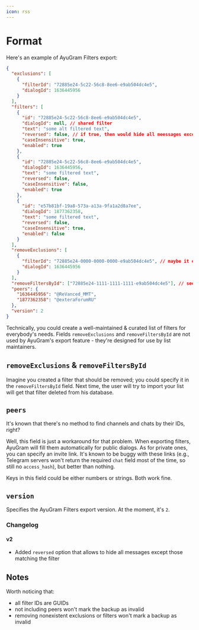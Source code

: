 ```yaml
---
icon: rss
---
```


# Format

Here's an example of AyuGram Filters export:

```json
{
  "exclusions": [
    {
      "filterId": "72885e24-5c22-56c8-8ee6-e9ab504dc4e5",
      "dialogId": 1636445956
    }
  ],
  "filters": [
    {
      "id": "72885e24-5c22-56c8-8ee6-e9ab504dc4e5",
      "dialogId": null, // shared filter
      "text": "some alt filtered text",
      "reversed": false, // if true, then would hide all meessages except matching ones
      "caseInsensitive": true,
      "enabled": true
    },
    {
      "id": "72885e24-5c22-56c8-8ee6-e9ab504dc4e5",
      "dialogId": 1636445956,
      "text": "some filtered text",
      "reversed": false,
      "caseInsensitive": false,
      "enabled": true
    },
    {
      "id": "e57b81bf-19a8-573a-a13a-9fa1a2d8a7ee",
      "dialogId": 1877362358,
      "text": "some filtered text",
      "reversed": false,
      "caseInsensitive": true,
      "enabled": false
    }
  ],
  "removeExclusions": [
    {
      "filterId": "72885e24-0000-0000-0000-e9ab504dc4e5", // maybe it existed for a while, and then you deleted it
      "dialogId": 1636445956
    }
  ],
  "removeFiltersById": ["72885e24-1111-1111-1111-e9ab504dc4e5"], // see above
  "peers": {
    "1636445956": "@ReVanced_MMT",
    "1877362358": "@exteraForumRU"
  },
  "version": 2
}
```

Technically, you could create a well-maintained & curated list of filters for everybody's needs.
Fields `removeExclusions` and `removeFiltersById` are not used by AyuGram's export feature - they're designed for use by list maintainers.

## `removeExclusions` & `removeFiltersById`

Imagine you created a filter that should be removed; you could specify it in the `removeFiltersById` field. Next time, the user will try to import
your list will get that filter deleted from his database.

## `peers`

It's known that there's no method to find channels and chats by their IDs, right?

Well, this field is just a workaround for that problem. When exporting filters, AyuGram will fill them automatically for public dialogs.
As for private ones, you can specify an invite link.
It's known to be buggy with these links (e.g., Telegram servers won't return the required `chat` field most of the time, so still no `access_hash`), but better than nothing.

Keys in this field could be either numbers or strings. Both work fine.

## `version`

Specifies the AyuGram Filters export version. At the moment, it's `2`.

### Changelog

#### v2

- Added `reversed` option that allows to hide all messages except those matching the filter

## Notes

Worth noticing that:

- all filter IDs are GUIDs
- not including peers won't mark the backup as invalid
- removing nonexistent exclusions or filters won't mark a backup as invalid
